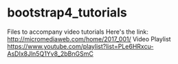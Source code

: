 # bootstrap4_tutorials
Files to accompany video tutorials
Here's the link:
http://micromediaweb.com/home/2017_001/
Video Playlist
https://www.youtube.com/playlist?list=PLe6HRxcu-AsDIx8Jln5Q1Yv8_2bBnGSmC

